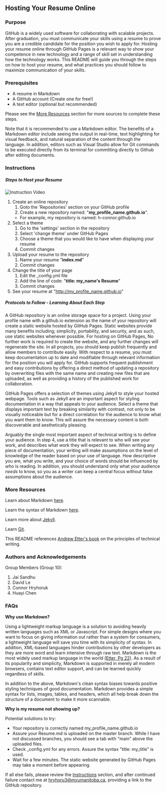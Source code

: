 ## Hosting Your Resume Online

### Purpose

GitHub is a widely used software for collaborating with scalable projects.
After graduation, you must communicate your skills using a resume to prove
you are a credible candidate for the position you wish to apply for.
Hosting your resume online through GitHub Pages is a relevant way to show your 
competence in new technology and a range of skill set in understanding how the technology works. 
This README will guide you through the steps on how to host your resume, and
what practices you should follow to maximize communication of your skills.

### Prerequisites

* A resume in Markdown
* A GitHub account (Create one for free!)
* A text editor (optional but recommended)

Please see the [More Resources](#More-Resources) section for more sources to complete these steps.

Note that it is recommended to use a Markdown editor.
The benefits of a Markdown editor include seeing the output in real-time, text highlighting for visual feedback,
and natural separation of the content through the language.
In addition, editors such as Visual Studio allow for Git commands to be executed directly from its terminal for 
committing directly to Github after editing documents.

### Instructions

##### Steps to Host your Resume

![Instruction Video](https://github.com/h-connor/h-connor.github.io/blob/main/Recording.gif)

1. Create an online repository
    1. Goto the 'Repositories' section on your GitHub profile
    2. Create a new repository named: "**my_profile_name.github.io**".
    - For example, my repository is named: h-connor.github.io
2. Select a theme
    1. Go to the 'settings' section in the repository
    2. Select 'change theme' under GitHub Pages
    3. Choose a theme that you would like to have when displaying your resume
    4. Commit changes
3. Upload your resume to the repository
    1. Name your resume "**index.md**"
    2. Commit changes
4. Change the title of your page
    1. Edit the _config.yml file
    2. Add the line of code: "**title: my_name's Resume**"
    3. Commit changes
5. See your resume at "http://my_profile_name.github.io"

##### Protocols to Follow - Learning About Each Step

A GitHub repository is an online storage space for a project. Using your profile name with a github.io extension as the name of your repository
will create a static website hosted by GitHub Pages. Static websites provide many benefits including; simplicity, portability, and security,
and as such, use static websites whenever possible. For hosting on GitHub Pages, No further work is required to create the website, and 
any further changes will regenerate the site. In all projects, you should keep publish frequently and allow members to contribute easily.
With respect to a resume, you must keep documentation up to date and modifiable through relevant information for the position you will apply for.
GitHub supports frequent publishment and easy contributions by offering a direct method of updating a repository by overwriting files with the same name and
creating new files that are uploaded, as well as providing a history of the published work for collaboration.

GitHub Pages offers a selection of themes using Jekyll to style your hosted webpage. Tools such as Jekyll are an important aspect for styling
documentation in a way that appeals to your audience. Select a theme that displays important text by breaking similarity with contrast,
not only to be visually noticeable but for a direct correlation for the audience to know what you want them to know. This will assure the necessary
content is both discoverable and aesthetically pleasing.

Arguably the single most important aspect of technical writing is to define your audience. In step 4, use a title that is relevant to who will see your work,
and describes what work they will expect to see. When writing any piece of documentation, your writing will make assumptions on the level of knowledge
of the reader based on your use of language. How descriptive you are, what you write, and your choice of words should be influenced by _who_ is reading. 
In addition, you should understand only what your audience _needs_ to know, so you as a writer can keep a central focus without false assumptions about the audience.

### More Resources

Learn about Markdown [here](https://www.markdownguide.org/getting-started).

Learn the syntax of Markdown [here](https://helloacm.com/markdown-markup-language-quick-tutorial/).

Learn more about [Jekyll](https://jekyllrb.com/tutorials/video-walkthroughs/).

Learn [Git](https://learngitbranching.js.org/).

This README references [Andrew Etter's book](https://www.amazon.ca/Modern-Technical-Writing-Introduction-Documentation-ebook/dp/B01A2QL9SS) on the principles of technical writing.

### Authors and Acknowledgements

Group Members (Group 10):

1. Jai Sandhu
2. David Le
3. Connor Hryhoruk
4. Huayi Chen

### FAQs

**Why use Markdown?**

Using a lightweight markup language is a solution to avoiding heavily written languages such as XML or Javascript.
For simple designs where you want to focus on giving information out rather than a system for consumers, a lightweight
language will save you time with its simplicity of syntax. In addition, XML-based languages hinder contributions
by other developers as they are more word and learn intensive through raw text. Markdown is the most widely used markup language in the world 
[(Etter, Pg 22)](https://www.amazon.ca/Modern-Technical-Writing-Introduction-Documentation-ebook/dp/B01A2QL9SS).
As a result of its popularity and simplicity, Markdown is supported in merely all modern browsers, contains text editor support, and 
can be learned quickly regardless of skills. 

In addition to the above, Markdown's clean syntax biases towards positive styling techniques of good documentation. Markdown provides a simple syntax for
lists, images, tables, and headers, which all help break down the structure of a document to make it more scannable.

**Why is my resume not showing up?**

Potential solutions to try:
* Your repository is correctly named my_profile_name.github.io
* Assure your Resume.md is uploaded on the master branch. While I have not discussed branches, you should see a tab with "main" above the uploaded files.
* Check _config.yml for any errors. Assure the syntax "title: my_title" is used.
* Wait for a few minutes. The static website generated by GitHub Pages may take a moment before appearing.

If all else fails, please review the [Instructions](#Instructions) section, and after continued failure
contact me at hryhoru3@myumanitoba.ca, providing a link to the GitHub repository.
